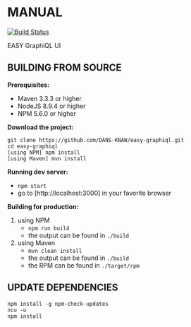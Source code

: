 MANUAL
======

[![Build Status](https://travis-ci.org/DANS-KNAW/easy-graphiql.svg?branch=master)](https://travis-ci.org/DANS-KNAW/easy-graphiql)

EASY GraphiQL UI


BUILDING FROM SOURCE
--------------------

**Prerequisites:**

* Maven 3.3.3 or higher
* NodeJS 8.9.4 or higher
* NPM 5.6.0 or higher

**Download the project:**

    git clone https://github.com/DANS-KNAW/easy-graphiql.git
    cd easy-graphiql
    [using NPM] npm install
    [using Maven] mvn install

**Running dev server:**

* `npm start`
* go to [http://localhost:3000] in your favorite browser

**Building for production:**

1. using NPM
    * `npm run build`
    * the output can be found in `./build`
2. using Maven
    * `mvn clean install`
    * the output can be found in `./build`
    * the RPM can be found in `./target/rpm`

UPDATE DEPENDENCIES
-------------------

    npm install -g npm-check-updates
    ncu -u
    npm install
